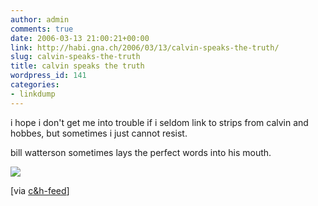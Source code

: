 ```yaml
---
author: admin
comments: true
date: 2006-03-13 21:00:21+00:00
link: http://habi.gna.ch/2006/03/13/calvin-speaks-the-truth/
slug: calvin-speaks-the-truth
title: calvin speaks the truth
wordpress_id: 141
categories:
- linkdump
---
```



i hope i don't get me into trouble if i seldom link to strips from calvin and hobbes, but sometimes i just cannot resist.
  
bill watterson sometimes lays the perfect words into his mouth.



[![](http://images.ucomics.com/comics/ch/1995/ch950312.gif)](http://images.ucomics.com/comics/ch/1995/ch950312.gif)



[via [c&h-feed](http://www.ieatpaint.com/feeds/calvinhobbes.php)]

